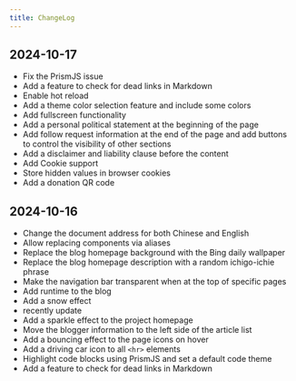 ```yaml
---
title: ChangeLog
---
```

## 2024-10-17

- Fix the PrismJS issue
- Add a feature to check for dead links in Markdown
- Enable hot reload
- Add a theme color selection feature and include some colors
- Add fullscreen functionality
- Add a personal political statement at the beginning of the page
- Add follow request information at the end of the page and add buttons to control the visibility of other sections
- Add a disclaimer and liability clause before the content
- Add Cookie support
- Store hidden values in browser cookies
- Add a donation QR code

## 2024-10-16

- Change the document address for both Chinese and English
- Allow replacing components via aliases
- Replace the blog homepage background with the Bing daily wallpaper
- Replace the blog homepage description with a random ichigo-ichie phrase
- Make the navigation bar transparent when at the top of specific pages
- Add runtime to the blog
- Add a snow effect
- recently update
- Add a sparkle effect to the project homepage
- Move the blogger information to the left side of the article list
- Add a bouncing effect to the page icons on hover
- Add a driving car icon to all `<hr>` elements
- Highlight code blocks using PrismJS and set a default code theme
- Add a feature to check for dead links in Markdown